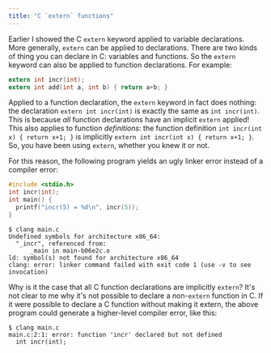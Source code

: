 ```yaml
---
title: "C `extern` functions"
---
```


Earlier I showed the C `extern` keyword applied to variable declarations.
More generally, `extern` can be applied to declarations.
There are two kinds of thing you can declare in C: variables and functions.
So the `extern` keyword can also be applied to function declarations.
For example:

```c
extern int incr(int);
extern int add(int a, int b) { return a+b; }
```

Applied to a function declaration, the `extern` keyword in fact does nothing:
the declaration `extern int incr(int)` is exactly the same as `int incr(int)`.
This is because _all_ function declarations have an implicit `extern` applied!
This also applies to function _definitions_:
the function definition `int incr(int x) { return x+1; }`
is implicitly `extern int incr(int x) { return x+1; }`.
So, you have been using `extern`, whether you knew it or not.

For this reason, the following program yields an ugly linker error instead of a compiler error:

```c
#include <stdio.h>
int incr(int);
int main() {
  printf("incr(5) = %d\n", incr(5));
}
```

```
$ clang main.c
Undefined symbols for architecture x86_64:
  "_incr", referenced from:
      _main in main-b06e2c.o
ld: symbol(s) not found for architecture x86_64
clang: error: linker command failed with exit code 1 (use -v to see invocation)
```

Why is it the case that all C function declarations are implicitly `extern`?
It's not clear to me why it's not possible to declare a non-`extern` function in C.
If it were possible to declare a C function without making it extern,
the above program could generate a higher-level compiler error, like this:

```
$ clang main.c
main.c:2:1: error: function 'incr' declared but not defined
  int incr(int);
```
